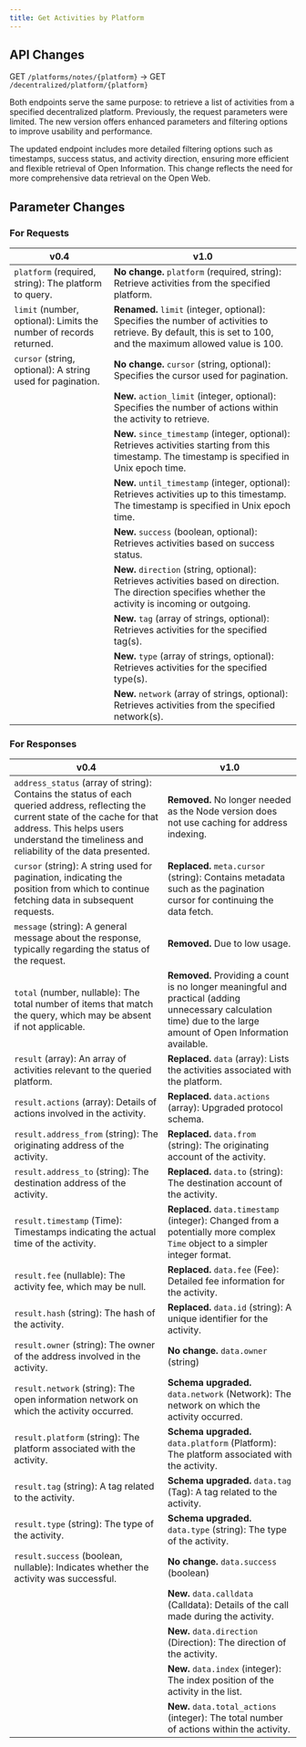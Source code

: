 ```yaml
---
title: Get Activities by Platform
---
```


## API Changes

GET `/platforms/notes/{platform}` -> GET `/decentralized/platform/{platform}`

Both endpoints serve the same purpose: to retrieve a list of activities from a specified decentralized platform. Previously, the request parameters were limited. The new version offers enhanced parameters and filtering options to improve usability and performance.

The updated endpoint includes more detailed filtering options such as timestamps, success status, and activity direction, ensuring more efficient and flexible retrieval of Open Information. This change reflects the need for more comprehensive data retrieval on the Open Web.

## Parameter Changes

### For Requests

| v0.4                                                               | v1.0                                                                                                                                                            |
| ------------------------------------------------------------------ | --------------------------------------------------------------------------------------------------------------------------------------------------------------- |
| `platform` (required, string): The platform to query.              | **No change.** `platform` (required, string): Retrieve activities from the specified platform.                                                                  |
| `limit` (number, optional): Limits the number of records returned. | **Renamed.** `limit` (integer, optional): Specifies the number of activities to retrieve. By default, this is set to 100, and the maximum allowed value is 100. |
| `cursor` (string, optional): A string used for pagination.         | **No change.** `cursor` (string, optional): Specifies the cursor used for pagination.                                                                           |
|                                                                    | **New.** `action_limit` (integer, optional): Specifies the number of actions within the activity to retrieve.                                                   |
|                                                                    | **New.** `since_timestamp` (integer, optional): Retrieves activities starting from this timestamp. The timestamp is specified in Unix epoch time.               |
|                                                                    | **New.** `until_timestamp` (integer, optional): Retrieves activities up to this timestamp. The timestamp is specified in Unix epoch time.                       |
|                                                                    | **New.** `success` (boolean, optional): Retrieves activities based on success status.                                                                           |
|                                                                    | **New.** `direction` (string, optional): Retrieves activities based on direction. The direction specifies whether the activity is incoming or outgoing.         |
|                                                                    | **New.** `tag` (array of strings, optional): Retrieves activities for the specified tag(s).                                                                     |
|                                                                    | **New.** `type` (array of strings, optional): Retrieves activities for the specified type(s).                                                                   |
|                                                                    | **New.** `network` (array of strings, optional): Retrieves activities from the specified network(s).                                                            |

### For Responses

| v0.4                                                                                                                                                                                                                           | v1.0                                                                                                                                                              |
| ------------------------------------------------------------------------------------------------------------------------------------------------------------------------------------------------------------------------------ | ----------------------------------------------------------------------------------------------------------------------------------------------------------------- |
| `address_status` (array of string): Contains the status of each queried address, reflecting the current state of the cache for that address. This helps users understand the timeliness and reliability of the data presented. | **Removed.** No longer needed as the Node version does not use caching for address indexing.                                                                      |
| `cursor` (string): A string used for pagination, indicating the position from which to continue fetching data in subsequent requests.                                                                                          | **Replaced.** `meta.cursor` (string): Contains metadata such as the pagination cursor for continuing the data fetch.                                              |
| `message` (string): A general message about the response, typically regarding the status of the request.                                                                                                                       | **Removed.** Due to low usage.                                                                                                                                    |
| `total` (number, nullable): The total number of items that match the query, which may be absent if not applicable.                                                                                                             | **Removed.** Providing a count is no longer meaningful and practical (adding unnecessary calculation time) due to the large amount of Open Information available. |
| `result` (array): An array of activities relevant to the queried platform.                                                                                                                                                     | **Replaced.** `data` (array): Lists the activities associated with the platform.                                                                                  |
| `result.actions` (array): Details of actions involved in the activity.                                                                                                                                                         | **Replaced.** `data.actions` (array): Upgraded protocol schema.                                                                                                   |
| `result.address_from` (string): The originating address of the activity.                                                                                                                                                       | **Replaced.** `data.from` (string): The originating account of the activity.                                                                                      |
| `result.address_to` (string): The destination address of the activity.                                                                                                                                                         | **Replaced.** `data.to` (string): The destination account of the activity.                                                                                        |
| `result.timestamp` (Time): Timestamps indicating the actual time of the activity.                                                                                                                                              | **Replaced.** `data.timestamp` (integer): Changed from a potentially more complex `Time` object to a simpler integer format.                                      |
| `result.fee` (nullable): The activity fee, which may be null.                                                                                                                                                                  | **Replaced.** `data.fee` (Fee): Detailed fee information for the activity.                                                                                        |
| `result.hash` (string): The hash of the activity.                                                                                                                                                                              | **Replaced.** `data.id` (string): A unique identifier for the activity.                                                                                           |
| `result.owner` (string): The owner of the address involved in the activity.                                                                                                                                                    | **No change.** `data.owner` (string)                                                                                                                              |
| `result.network` (string): The open information network on which the activity occurred.                                                                                                                                        | **Schema upgraded.** `data.network` (Network): The network on which the activity occurred.                                                                        |
| `result.platform` (string): The platform associated with the activity.                                                                                                                                                         | **Schema upgraded.** `data.platform` (Platform): The platform associated with the activity.                                                                       |
| `result.tag` (string): A tag related to the activity.                                                                                                                                                                          | **Schema upgraded.** `data.tag` (Tag): A tag related to the activity.                                                                                             |
| `result.type` (string): The type of the activity.                                                                                                                                                                              | **Schema upgraded.** `data.type` (string): The type of the activity.                                                                                              |
| `result.success` (boolean, nullable): Indicates whether the activity was successful.                                                                                                                                           | **No change.** `data.success` (boolean)                                                                                                                           |
|                                                                                                                                                                                                                                | **New.** `data.calldata` (Calldata): Details of the call made during the activity.                                                                                |
|                                                                                                                                                                                                                                | **New.** `data.direction` (Direction): The direction of the activity.                                                                                             |
|                                                                                                                                                                                                                                | **New.** `data.index` (integer): The index position of the activity in the list.                                                                                  |
|                                                                                                                                                                                                                                | **New.** `data.total_actions` (integer): The total number of actions within the activity.                                                                         |
